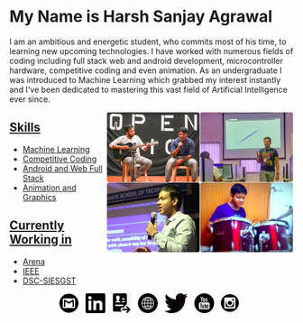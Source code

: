# My Name is Harsh Sanjay Agrawal
I am an ambitious and energetic student, who commits most of his time, to learning new upcoming technologies. I have worked with numerous fields of coding including full stack web and android development, microcontroller hardware, competitive coding and even animation. As an undergraduate I was introduced to Machine Learning which grabbed my interest instantly and I've been dedicated to mastering this vast field of Artificial Intelligence ever since.

<a href="https://youtu.be/HwdOip3srok"><img align="right" src="https://github.com/harshagr18/harshagr18/blob/master/ReadMe.jpg" height="250">

## Skills
* Machine Learning
* Competitive Coding
* Android and Web Full Stack
* Animation and Graphics

## Currently Working in
* <a href = "http://arena.siesgst.ac.in/">Arena</a>
* <a href = "https://ieeesiesgst.co.in/">IEEE</a>
* <a href = "https://dsc.community.dev/sies-graduate-school-of-technology/">DSC-SIESGST</a>

<p align="center">
    <a href="mailto:harshagrawal1802@gmail.com"><img height="35" src="https://github.com/harshagr18/harshagr18/blob/master/images/gmail.png"></a>&nbsp;&nbsp;
    <a href="https://www.linkedin.com/in/harsh-sanjay-agrawal/"><img height="35" src="https://github.com/harshagr18/harshagr18/blob/master/images/linkedin.png"></a>&nbsp;&nbsp;
    <a href="https://harshagr18.github.io/images/Resume.pdf"><img height="35" src="https://github.com/harshagr18/harshagr18/blob/master/images/resume.png"></a>&nbsp;&nbsp;
    <a href="https://harshagr18.github.io/"><img height="35" src="https://github.com/harshagr18/harshagr18/blob/master/images/website.png"></a>&nbsp;&nbsp;
    <a href="https://twitter.com/harshagr1802"><img height="35" src="https://github.com/harshagr18/harshagr18/blob/master/images/twitter.png"></a>&nbsp;&nbsp;
    <a href="https://www.youtube.com/channel/UC4okXiwYpxX33FhjS8yeIbg"><img height="35" src="https://github.com/harshagr18/harshagr18/blob/master/images/youtube.png"></a>&nbsp;&nbsp;
    <a href="https://www.instagram.com/harshagr1802/"><img height="35" src="https://github.com/harshagr18/harshagr18/blob/master/images/instagram.png"></a>&nbsp;&nbsp;
</p>

